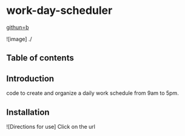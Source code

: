 # work-day-scheduler
[githun=b](https://github.com/olacase/work-day-scheduler)

![image] ./

## Table of contents

## Introduction
code to create and organize a daily work schedule from 9am to 5pm.

## Installation
![Directions for use] Click on the url  